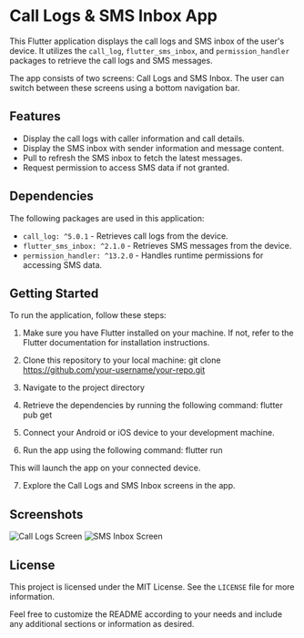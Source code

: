 # Call Logs & SMS Inbox App

This Flutter application displays the call logs and SMS inbox of the user's device. It utilizes the `call_log`, `flutter_sms_inbox`, and `permission_handler` packages to retrieve the call logs and SMS messages.

The app consists of two screens: Call Logs and SMS Inbox. The user can switch between these screens using a bottom navigation bar.

## Features

- Display the call logs with caller information and call details.
- Display the SMS inbox with sender information and message content.
- Pull to refresh the SMS inbox to fetch the latest messages.
- Request permission to access SMS data if not granted.

## Dependencies

The following packages are used in this application:

- `call_log: ^5.0.1` - Retrieves call logs from the device.
- `flutter_sms_inbox: ^2.1.0` - Retrieves SMS messages from the device.
- `permission_handler: ^13.2.0` - Handles runtime permissions for accessing SMS data.

## Getting Started

To run the application, follow these steps:

1. Make sure you have Flutter installed on your machine. If not, refer to the Flutter documentation for installation instructions.

2. Clone this repository to your local machine: git clone https://github.com/your-username/your-repo.git

3. Navigate to the project directory

4. Retrieve the dependencies by running the following command: flutter pub get

5. Connect your Android or iOS device to your development machine.

6. Run the app using the following command: flutter run

This will launch the app on your connected device.

7. Explore the Call Logs and SMS Inbox screens in the app.

## Screenshots

![Call Logs Screen](screenshots/call_logs_screen.png)
![SMS Inbox Screen](screenshots/sms_inbox_screen.png)

## License

This project is licensed under the MIT License. See the `LICENSE` file for more information.

Feel free to customize the README according to your needs and include any additional sections or information as desired.


